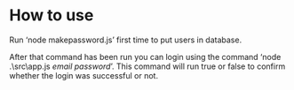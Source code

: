 # How to use

Run ‘node makepassword.js’ first time to put users in database.

After that command has been run you can login using the command ‘node .\src\app.js _email_ _password_’. This command will run true or false to confirm whether the login was successful or not.
